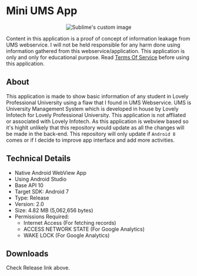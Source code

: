# Mini UMS App

<p align="center">
  <img src="https://its-arun.github.io/Mini-UMS/img/ums_logo.png" alt="Sublime's custom image"/>
</p>

Content in this application is a proof of concept of information leakage from UMS webservice. I will not be held responsible for any harm done using information gathered from this webservice/application. This application is only and only for educational purpose.
Read [Terms Of Service](https://github.com/its-arun/Mini-UMS-App/wiki/Terms-of-Service) before using this application.

## About
This application is made to show basic information of any student in Lovely Professional University using a flaw that I found in UMS Webservice. UMS is University Management System which is developed in house by Lovely Infotech for Lovely Professional University. This application is not affliated or associated with Lovely Infotech. As this application is webview based so it's highlt unlikely that this repository would update as all the changes will be made in the back-end. This repository will only update if `Android 8` comes or if I decide to improve app interface and add more activities.

## Technical Details
* Native Android WebView App
* Using Android Studio
* Base API 10
* Target SDK: Android 7
* Type: Release
* Version: 2.0
* Size: 4.82 MB (5,062,656 bytes)
* Permissions Required:
  * Internet Access (For fetching records)
  * ACCESS NETWORK STATE (For Google Analytics)
  * WAKE LOCK (For Google Analytics)

## Downloads 

Check Release link above.
